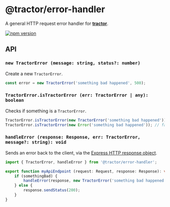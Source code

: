 # @tractor/error-handler

A general HTTP request error handler for [**tractor**](https://github.com/TradeMe/tractor).

[![npm version](https://img.shields.io/npm/v/@tractor/error-handler.svg)](https://www.npmjs.com/package/@tractor/error-handler)

## API

### `new TractorError (message: string, status?: number)`

Create a new `TractorError`.

```typescript
const error = new TractorError('something bad happened', 500);
```

### `TractorError.isTractorError (err: TractorError | any): boolean`

Checks if something is a `TractorError`.

```typescript
TractorError.isTractorError(new TractorError('something bad happened')); // true;
TractorError.isTractorError(new Error('something bad happened')); // false;
```

### `handleError (response: Response, err: TractorError, message?: string): void`

Sends an error back to the client, via the [Express HTTP response object](http://expressjs.com/es/api.html#res).

```typescript
import { TractorError, handleError } from '@tractor/error-handler';

export function myApiEndpoint (request: Request, response: Response): void {
    if (somethingBad) {
        handleError(response, new TractorError('something bad happened'));
    } else {
        response.sendStatus(200);
    }
}
```

